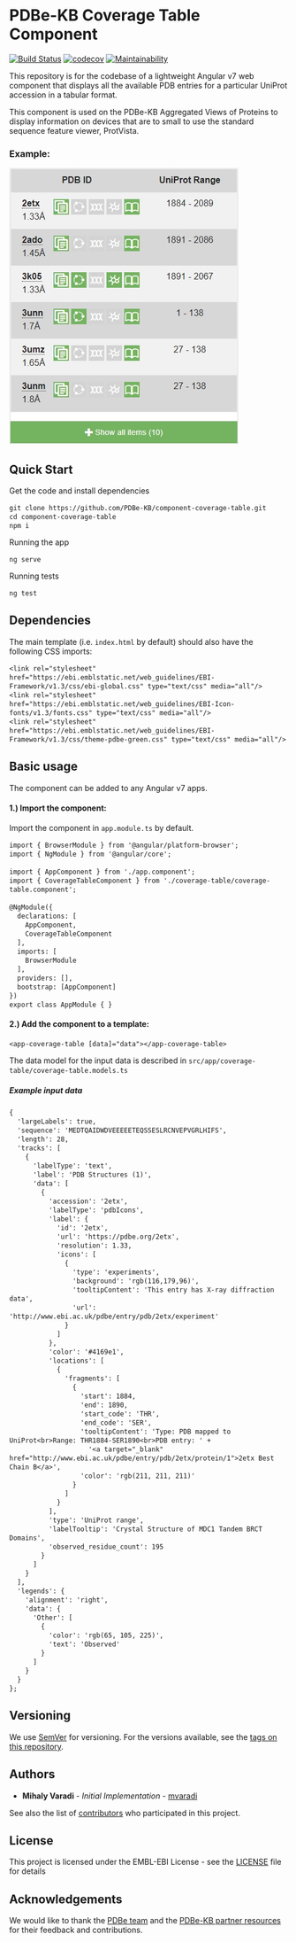 PDBe-KB Coverage Table Component
=

[![Build Status](https://www.travis-ci.com/PDBe-KB/component-coverage-table.svg?branch=main)](https://www.travis-ci.com/PDBe-KB/component-coverage-table)
[![codecov](https://codecov.io/gh/PDBe-KB/component-coverage-table/branch/main/graph/badge.svg?token=QA6OCNOB1E)](https://codecov.io/gh/PDBe-KB/component-coverage-table)
[![Maintainability](https://api.codeclimate.com/v1/badges/4de133cf4cdd7ce170eb/maintainability)](https://codeclimate.com/github/PDBe-KB/component-coverage-table/maintainability)

This repository is for the codebase of a lightweight Angular v7 web component that displays all the available PDB entries for a particular UniProt accession in a tabular format. 

This component is used on the PDBe-KB Aggregated Views of Proteins to display information on devices that are to small to use the standard sequence feature viewer, ProtVista.

### Example:

<img src="https://raw.githubusercontent.com/PDBe-KB/component-coverage-table/main/pdbe-kb-coverage-table.jpg">

## Quick Start

Get the code and install dependencies
```
git clone https://github.com/PDBe-KB/component-coverage-table.git
cd component-coverage-table
npm i
```

Running the app
```
ng serve
```

Running tests
```
ng test
```

## Dependencies

The main template (i.e. `index.html` by default) should also have the following CSS imports:
```angular2html
<link rel="stylesheet" href="https://ebi.emblstatic.net/web_guidelines/EBI-Framework/v1.3/css/ebi-global.css" type="text/css" media="all"/>
<link rel="stylesheet" href="https://ebi.emblstatic.net/web_guidelines/EBI-Icon-fonts/v1.3/fonts.css" type="text/css" media="all"/>
<link rel="stylesheet" href="https://ebi.emblstatic.net/web_guidelines/EBI-Framework/v1.3/css/theme-pdbe-green.css" type="text/css" media="all"/>
```

## Basic usage

The component can be added to any Angular v7 apps.

#### 1.) Import the component:

Import the component in `app.module.ts` by default.
```
import { BrowserModule } from '@angular/platform-browser';
import { NgModule } from '@angular/core';

import { AppComponent } from './app.component';
import { CoverageTableComponent } from './coverage-table/coverage-table.component';

@NgModule({
  declarations: [
    AppComponent,
    CoverageTableComponent
  ],
  imports: [
    BrowserModule
  ],
  providers: [],
  bootstrap: [AppComponent]
})
export class AppModule { }
```

#### 2.) Add the component to a template:
```angular2html
<app-coverage-table [data]="data"></app-coverage-table>
```

The data model for the input data is described in 
`src/app/coverage-table/coverage-table.models.ts`

##### Example input data

```angular2html
{
  'largeLabels': true,
  'sequence': 'MEDTQAIDWDVEEEEETEQSSESLRCNVEPVGRLHIFS',
  'length': 28,
  'tracks': [
    {
      'labelType': 'text',
      'label': 'PDB Structures (1)',
      'data': [
        {
          'accession': '2etx',
          'labelType': 'pdbIcons',
          'label': {
            'id': '2etx',
            'url': 'https://pdbe.org/2etx',
            'resolution': 1.33,
            'icons': [
              {
                'type': 'experiments',
                'background': 'rgb(116,179,96)',
                'tooltipContent': 'This entry has X-ray diffraction data',
                'url': 'http://www.ebi.ac.uk/pdbe/entry/pdb/2etx/experiment'
              }
            ]
          },
          'color': '#4169e1',
          'locations': [
            {
              'fragments': [
                {
                  'start': 1884,
                  'end': 1890,
                  'start_code': 'THR',
                  'end_code': 'SER',
                  'tooltipContent': 'Type: PDB mapped to UniProt<br>Range: THR1884-SER1890<br>PDB entry: ' +
                    '<a target="_blank" href="http://www.ebi.ac.uk/pdbe/entry/pdb/2etx/protein/1">2etx Best Chain B</a>',
                  'color': 'rgb(211, 211, 211)'
                }
              ]
            }
          ],
          'type': 'UniProt range',
          'labelTooltip': 'Crystal Structure of MDC1 Tandem BRCT Domains',
          'observed_residue_count': 195
        }
      ]
    }
  ],
  'legends': {
    'alignment': 'right',
    'data': {
      'Other': [
        {
          'color': 'rgb(65, 105, 225)',
          'text': 'Observed'
        }
      ]
    }
  }
};
```

## Versioning

We use [SemVer](http://semver.org/) for versioning. For the versions available, see the [tags on this repository](https://github.com/PDBe-KB/component-coverage-table/tags).

## Authors

* **Mihaly Varadi** - *Initial Implementation* - [mvaradi](https://github.com/mvaradi)

See also the list of [contributors](https://github.com/PDBe-KB/component-coverage-table/contributors) who participated in this project.

## License

This project is licensed under the EMBL-EBI License - see the [LICENSE](LICENSE) file for details

## Acknowledgements

We would like to thank the [PDBe team](https://www.pdbe.org) and the [PDBe-KB partner resources](https://github.com/PDBe-KB/pdbe-kb-manual/wiki/PDBe-KB-Annotations) for their feedback and contributions.
